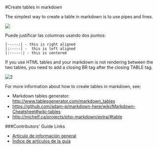 <properties title="" pageTitle="Create tables in markdown" description="Explica cómo codificar tablas en Markdown." metaKeywords="" services="" solutions="" documentationCenter="" authors="mblythe" videoId="" scriptId="" manager="dongill" />

<tags ms.service="contributor-guide" ms.devlang="" ms.topic="article" ms.tgt_pltfrm="" ms.workload="" ms.date="09/01/2015" ms.author="mblythe" />

#Create tables in markdown

The simplest way to create a table in markdown is to use pipes and lines.

 ![][1]

Puede justificar las columnas usando dos puntos:

  	|-----:| - this is right aligned
  	|:-----| -  this is left aligned
  	|:-----:| - this is centered

If you use HTML tables and your markdown is not rendering between the two tables, you need to add a closing BR tag after the closing TABLE tag.

![2]

For more information about how to create tables in markdown, see:
- Markdown tables generator: http://www.tablesgenerator.com/markdown_tables
- https://github.com/adam-p/markdown-here/wiki/Markdown-Cheatsheet#wiki-tables
- http://michelf.ca/projects/php-markdown/extra/#table

###Contributors' Guide Links

- [Artículo de información general](./../README.md)
- [Índice de artículos de la guía](./contributor-guide-index.md)

<!--image references-->
[1]: ./media/create-tables-markdown/table-markdown.png
[2]: ./media/create-tables-markdown/break-tables.png
